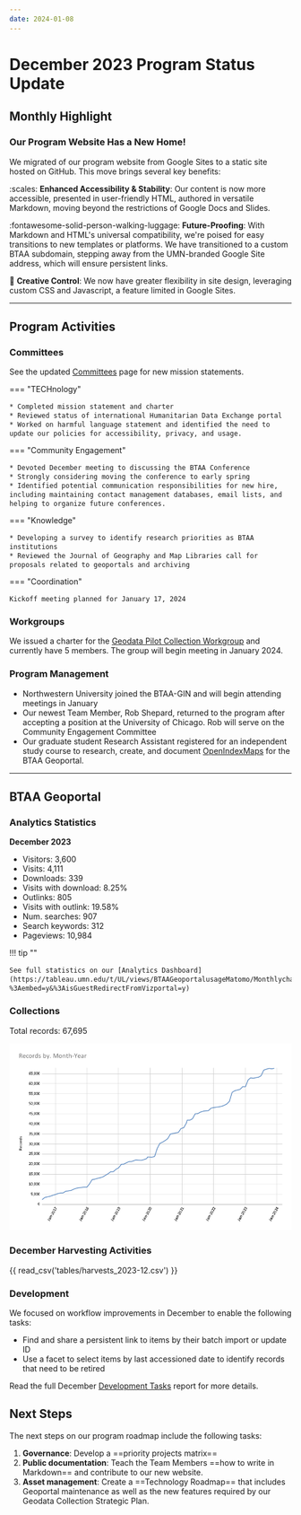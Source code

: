 ```yaml
---
date: 2024-01-08
---
```


# December 2023 Program Status Update

## Monthly Highlight

### Our Program Website Has a New Home!

We migrated of our program website from Google Sites to a static site hosted on GitHub. This move brings several key benefits:

<!-- more -->

:scales: **Enhanced Accessibility & Stability**: Our content is now more accessible, presented in user-friendly HTML, authored in versatile Markdown, moving beyond the restrictions of Google Docs and Slides.

:fontawesome-solid-person-walking-luggage: **Future-Proofing**: With Markdown and HTML's universal compatibility, we're poised for easy transitions to new templates or platforms. We have transitioned to a custom BTAA subdomain, stepping away from the UMN-branded Google Site address, which will ensure persistent links.

:art: **Creative Control**: We now have greater flexibility in site design, leveraging custom CSS and Javascript, a feature limited in Google Sites.

----

## Program Activities

### Committees

See the updated [Committees](../../about/committees.md) page for new mission statements.

<div class="grid" markdown>

=== "TECHnology"

    * Completed mission statement and charter
    * Reviewed status of international Humanitarian Data Exchange portal
    * Worked on harmful language statement and identified the need to update our policies for accessibility, privacy, and usage.

=== "Community Engagement"

    * Devoted December meeting to discussing the BTAA Conference
    * Strongly considering moving the conference to early spring
    * Identified potential communication responsibilities for new hire, including maintaining contact management databases, email lists, and helping to organize future conferences.

=== "Knowledge"

    * Developing a survey to identify research priorities as BTAA institutions
    * Reviewed the Journal of Geography and Map Libraries call for proposals related to geoportals and archiving

=== "Coordination"

	Kickoff meeting planned for January 17, 2024
</div>

### Workgroups

We issued a charter for the [Geodata Pilot Collection Workgroup](https://docs.google.com/document/d/1yVwFRsQSxGC1zbrOSFMIAU872AuBGgpowt9fGwxcnJc/edit?usp=sharing) and currently have 5 members. The group will begin meeting in January 2024. 


### Program Management


* Northwestern University joined the BTAA-GIN and will begin attending meetings in January 
* Our newest Team Member, Rob Shepard, returned to the program after accepting a position at the University of Chicago. Rob will serve on the Community Engagement Committee
* Our graduate student Research Assistant registered for an independent study course to research, create, and document [OpenIndexMaps](https://openindexmaps.org) for the BTAA Geoportal.

----

## BTAA Geoportal 

### Analytics Statistics

**December 2023**

* Visitors:	3,600
* Visits:	4,111
* Downloads:	339
* Visits with download:	8.25%
* Outlinks:	805
* Visits with outlink:	19.58%
* Num. searches:	907
* Search keywords:	312
* Pageviews:	10,984

<script type='module' src='https://tableau.umn.edu/javascripts/api/tableau.embedding.3.latest.min.js'></script><tableau-viz id='tableau-viz' src='https://tableau.umn.edu/t/UL/views/BTAAGeoportalusageMatomo/Monthlycharts' width='1204' height='612' toolbar='hidden' hide-tabs></tableau-viz>

!!! tip ""

	See full statistics on our [Analytics Dashboard](https://tableau.umn.edu/t/UL/views/BTAAGeoportalusageMatomo/Monthlycharts?%3Aembed=y&%3AisGuestRedirectFromVizportal=y)

### Collections

Total records: 67,695

![](img/records-2024-01.png)

### December Harvesting Activities

{{ read_csv('tables/harvests_2023-12.csv') }}

### Development

We focused on workflow improvements in December to enable the following tasks:

* Find and share a persistent link to items by their batch import or update ID
* Use a facet to select items by last accessioned date to identify records that need to be retired

Read the full December [Development Tasks](https://docs.google.com/document/d/1_88hjPWwM-uBZoPVBaW6OiIIsq3UTtREFL3RdmdMMnU/edit?usp=sharing) report for more details.

## Next Steps

The next steps on our program roadmap include the following tasks:

1. **Governance**:  Develop a ==priority projects matrix==
2. **Public documentation**: Teach the Team Members ==how to write in Markdown== and contribute to our new website.
3. **Asset management**: Create a ==Technology Roadmap== that includes Geoportal maintenance as well as the new features required by our Geodata Collection Strategic Plan.